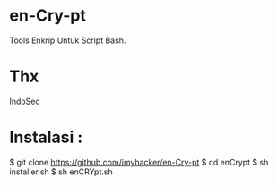 # en-Cry-pt

Tools Enkrip Untuk Script Bash.

# Thx 

IndoSec <br>

# Instalasi : 

$ git clone https://github.com/imyhacker/en-Cry-pt
$ cd enCrypt
$ sh installer.sh
$ sh enCRYpt.sh

